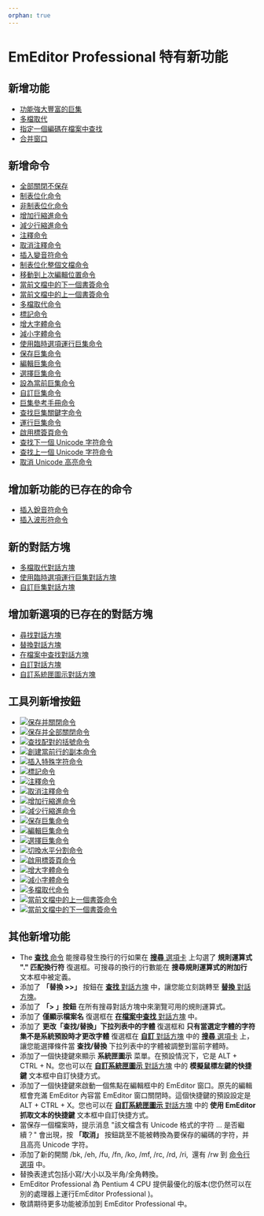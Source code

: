 ```yaml
---
orphan: true
---
```

# EmEditor Professional 特有新功能

## 新增功能

- [功能強大豐富的巨集](macro)
- [多檔取代](replace_in_files)
- [指定一個編碼在檔案中查找](grep)
- [合并窗口](tab_features)

## 新增命令

- [全部關閉不保存](../cmd/file/quit_all)
- [制表位化命令](../cmd/convert/tabify)
- [非制表位化命令](../cmd/convert/untabify)
- [增加行縮進命令](../cmd/convert/indent)
- [減少行縮進命令](../cmd/convert/unindent)
- [注釋命令](../cmd/convert/edit_comment)
- [取消注釋命令](../cmd/convert/edit_uncomment)
- [插入變音符命令](../cmd/insert/insert_caron)
- [制表位化整個文檔命令](../cmd/edit/space_to_tab)
- [移動到上次編輯位置命令](../cmd/edit/move_last_edit)
- [當前文檔中的下一個書簽命令](../cmd/bookmarks/bookmark_next_within)
- [當前文檔中的上一個書簽命令](../cmd/bookmarks/bookmark_prev_within)
- [多檔取代命令](../cmd/search/replace_in_files)
- [標記命令](../cmd/view/view_marks)
- [增大字體命令](../cmd/view/increase_font_size)
- [減小字體命令](../cmd/view/decrease_font_size)
- [使用臨時選項運行巨集命令](../cmd/macros/macro_run_options)
- [保存巨集命令](../cmd/macros/macro_save)
- [編輯巨集命令](../cmd/macros/macro_edit)
- [選擇巨集命令](../cmd/macros/macro_select)
- [設為當前巨集命令](../cmd/macros/macro_select_this)
- [自訂巨集命令](../cmd/macros/customize_macro)
- [巨集參考手冊命令](../cmd/macros/macro_help)
- [查找巨集關鍵字命令](../cmd/macros/macro_help_word)
- [運行巨集命令](../cmd/macros/macro1)
- [啟用標簽頁命令](../cmd/window/window_combine)
- [查找下一個 Unicode 字符命令](../cmd/search/find_next_unicode)
- [查找上一個 Unicode 字符命令](../cmd/search/find_prev_unicode)
- [取消 Unicode 高亮命令](../cmd/search/erase_unicode_hilite)

## 增加新功能的已存在的命令

- [插入銳音符命令](../cmd/insert/insert_acute)
- [插入波形符命令](../cmd/insert/insert_tilde)

## 新的對話方塊

- [多檔取代對話方塊](../dlg/replace_in_files/index)
- [使用臨時選項運行巨集對話方塊](../dlg/macro_temp_options/index)
- [自訂巨集對話方塊](../dlg/macro_customize/index)

## 增加新選項的已存在的對話方塊

- [尋找對話方塊](../dlg/find/index)
- [替換對話方塊](../dlg/replace/index)
- [在檔案中查找對話方塊](../dlg/find_in_files/index)
- [自訂對話方塊](../dlg/customize/index)
- [自訂系統匣圖示對話方塊](../dlg/tray/index)

## 工具列新增按鈕

- ![](../images/filesaveexit..png)[保存并關閉命令](../cmd/file/file_save_exit)
- ![](../images/saveexitall..png)[保存并全部關閉命令](../cmd/file/save_exit_all)
- ![](../images/nextparen..png)[查找配對的括號命令](../cmd/edit/next_paren)
- ![](../images/duplicateline..png)[創建當前行的副本命令](../cmd/insert/duplicate_line)
- ![](../images/insertcontrol..png)[插入特殊字符命令](../cmd/insert/insert_control)
- ![](../images/marks..png)[標記命令](../cmd/view/view_marks)
- ![](../images/editcomment..png)[注釋命令](../cmd/convert/edit_comment)
- ![](../images/edituncomment..png)[取消注釋命令](../cmd/convert/edit_uncomment)
- ![](../images/indent..png)[增加行縮進命令](../cmd/convert/indent)
- ![](../images/unindent..png)[減少行縮進命令](../cmd/convert/unindent)
- ![](../images/macrosave..png)[保存巨集命令](../cmd/macros/macro_save)
- ![](../images/macroedit..png)[編輯巨集命令](../cmd/macros/macro_edit)
- ![](../images/macroselect..png)[選擇巨集命令](../cmd/macros/macro_select)
- ![](../images/windowsplithorzfix..png)[切換水平分割命令](../cmd/window/window_split_horz_toggle)
- ![](../images/windowcombine..png)[啟用標簽頁命令](../cmd/window/window_combine)
- ![](../images/increasefontsize..png)[增大字體命令](../cmd/view/increase_font_size)
- ![](../images/decreasefontsize..png)[減小字體命令](../cmd/view/decrease_font_size)
- ![](../images/replaceinfiles..png)[多檔取代命令](../cmd/search/replace_in_files)
- ![](../images/bookmarkprevwithin..png)[當前文檔中的上一個書簽命令](../cmd/bookmarks/bookmark_prev_within)
- ![](../images/bookmarknextwithin..png)[當前文檔中的下一個書簽命令](../cmd/bookmarks/bookmark_next_within)

## 其他新增功能

- The [**查找** 命令](../cmd/search/edit_find) 能搜尋發生換行的行如果在 [**搜尋** 選項卡](../dlg/customize/search/index) 上勾選了 **規則運算式 "." 匹配換行符** 復選框。可搜尋的換行的行數能在 **搜尋規則運算式的附加行** 文本框中被定義。
- 添加了 **「替換 >>」** 按鈕在 [**查找** 對話方塊](../dlg/find/index) 中，讓您能立刻跳轉至 [**替換** 對話方塊](../dlg/replace/index)。
- 添加了 **「\> 」按鈕** 在所有搜尋對話方塊中來瀏覽可用的規則運算式。
- 添加了 **僅顯示檔案名** 復選框在 [**在檔案中查找** 對話方塊](../dlg/find_in_files/index) 中。
- 添加了 **更改「查找/替換」下拉列表中的字體** 復選框和 **只有當選定字體的字符集不是系統預設時才更改字體** 復選框在 [**自訂** 對話方塊](../dlg/customize/index) 中的 [**搜尋** 選項卡](../dlg/customize/search/index) 上，讓您能選擇條件當 **查找/替換** 下拉列表中的字體被調整到當前字體時。
- 添加了一個快捷鍵來顯示 **系統匣圖示** 菜單。在預設情況下，它是 ALT + CTRL + N。您也可以在 [**自訂系統匣圖示** 對話方塊](../dlg/tray/index) 中的 **模擬鼠標左鍵的快捷鍵** 文本框中自訂快捷方式。
- 添加了一個快捷鍵來啟動一個焦點在編輯框中的 EmEditor 窗口。原先的編輯框會充滿 EmEditor 內容當 EmEditor 窗口關閉時。這個快捷鍵的預設設定是 ALT + CTRL + X。您也可以在 [**自訂系統匣圖示** 對話方塊](../dlg/tray/index) 中的 **使用 EmEditor 抓取文本的快捷鍵** 文本框中自訂快捷方式。
- 當保存一個檔案時，提示消息 "該文檔含有 Unicode 格式的字符 ... 是否繼續？" 會出現，按 **「取消」** 按鈕跳至不能被轉換為要保存的編碼的字符，并且高亮 Unicode 字符。
- 添加了新的開關 /bk, /eh, /fu, /fn, /ko, /mf, /rc, /rd, /ri,  還有 /rw 到 [命令行選項](../howto/file/file_commandline) 中。
- 替換表達式包括小寫/大小以及半角/全角轉換。
- EmEditor Professional 為 Pentium 4 CPU 提供最優化的版本(您仍然可以在別的處理器上運行EmEditor Professional )。
- 敬請期待更多功能被添加到 EmEditor Professional 中。
